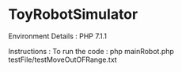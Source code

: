 # ToyRobotSimulator

Environment Details :
PHP 7.1.1

Instructions : 
To run the code : php mainRobot.php testFile/testMoveOutOFRange.txt

